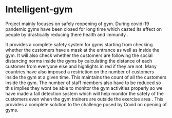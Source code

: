 # Intelligent-gym
Project mainly focuses on safely reopening of gym. During covid-19 pandemic gyms have been closed for long time which casted its effect on people by drastically reducing there health and immunity .


It provides a complete safety system for gyms starting from checking whether the customers have a mask at the entrance as well as inside the gym. It will also check whether the customers are following the social distancing norms inside the gyms by calculating the distance of each customer from everyone else and highlights in red if they are not. Many countries have also imposed a restriction on the number of customers inside the gym at a given time. This maintains the count of all the customers inside the gym. The number of staff members also have to be reduced so this implies they wont be able to monitor the gym activities properly so we have made a fall detection system which will help monitor the safety of the customers even when the gym trainers are outside the exercise area . This provides a complete solution to the challenge posed by Covid on opening of gyms.
